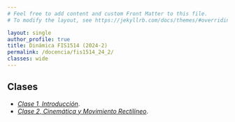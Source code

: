 ```yaml
---
# Feel free to add content and custom Front Matter to this file.
# To modify the layout, see https://jekyllrb.com/docs/themes/#overriding-theme-defaults

layout: single
author_profile: true
title: Dinámica FIS1514 (2024-2)
permalink: /docencia/fis1514_24_2/
classes: wide
---
```



## Clases

* [_Clase 1, Introducción_](https://raw.githubusercontent.com/felipeisaule/felipeisaule.github.io/main/files/teaching/2024_2/fis1514/Clase1.pdf).
* [_Clase 2, Cinemática y Movimiento Rectilíneo_](https://raw.githubusercontent.com/felipeisaule/felipeisaule.github.io/main/files/teaching/2024_2/fis1514/Clase2.pdf).
